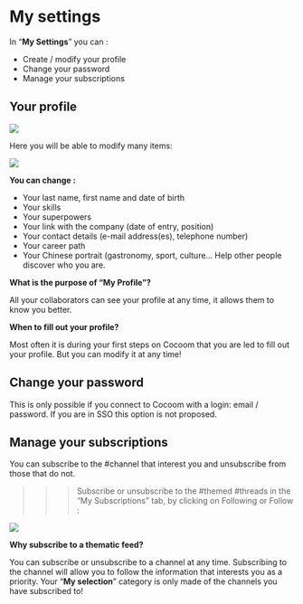 # My settings

In “**My Settings**” you can :

- Create / modify your profile
- Change your password
- Manage your subscriptions

## Your profile

![](https://pws.cocoom.com/wp-content/uploads/2020/04/Settings.png)


 Here you will be able to modify many items:


![](https://pws.cocoom.com/wp-content/uploads/2020/04/Capture-d%E2%80%99%C3%A9cran-2020-05-07-%C3%A0-13.54.22.png)


**You can change :**

- Your last name, first name and date of birth
- Your skills
- Your superpowers
- Your link with the company (date of entry, position)
- Your contact details (e-mail address(es), telephone number)
- Your career path
- Your Chinese portrait (gastronomy, sport, culture… Help other people discover who you are.


**What is the purpose of “My Profile”?**

All your collaborators can see your profile at any time, it allows them to know you better.


**When to fill out your profile?**

Most often it is during your first steps on Cocoom that you are led to fill out your profile. But you can modify it at any time!



##  Change your password


This is only possible if you connect to Cocoom with a login: email / password. If you are in SSO this option is not proposed.



##  Manage your subscriptions


You can subscribe to the #channel that interest you and unsubscribe from those that do not.
>>> Subscribe or unsubscribe to the #themed #threads in the “My Subscriptions” tab, by clicking on Following or Follow :



![](https://pws.cocoom.com/wp-content/uploads/2020/04/Capture-d%E2%80%99%C3%A9cran-2020-05-07-%C3%A0-11.21.16.png)




**Why subscribe to a thematic feed?**

You can subscribe or unsubscribe to a channel at any time. Subscribing to the channel will allow you to follow the information that interests you as a priority. Your “**My selection**” category is only made of the channels you have subscribed to!
